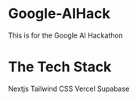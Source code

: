 # Google-AIHack
This is for the Google AI Hackathon

# The Tech Stack
Nextjs
Tailwind CSS 
Vercel 
Supabase
